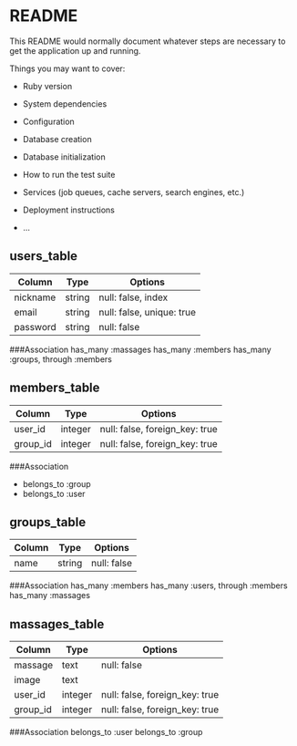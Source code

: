 # README

This README would normally document whatever steps are necessary to get the
application up and running.

Things you may want to cover:

* Ruby version

* System dependencies

* Configuration

* Database creation

* Database initialization

* How to run the test suite

* Services (job queues, cache servers, search engines, etc.)

* Deployment instructions

* ...

## users_table
|Column|Type|Options|
|------|----|-------|
|nickname|string|null: false, index|
|email|string|null: false, unique: true|
|password|string|null: false|

###Association
has_many :massages
has_many :members
has_many :groups, through :members

## members_table
|Column|Type|Options|
|------|----|-------|
|user_id|integer|null: false, foreign_key: true|
|group_id|integer|null: false, foreign_key: true|

###Association
- belongs_to :group
- belongs_to :user

## groups_table
|Column|Type|Options|
|------|----|-------|
|name|string|null: false|

###Association
has_many :members
has_many :users, through :members
has_many :massages

## massages_table
|Column|Type|Options|
|------|----|-------|
|massage|text|null: false|
|image|text||
|user_id|integer|null: false, foreign_key: true|
|group_id|integer|null: false, foreign_key: true|

###Association
belongs_to :user
belongs_to :group

